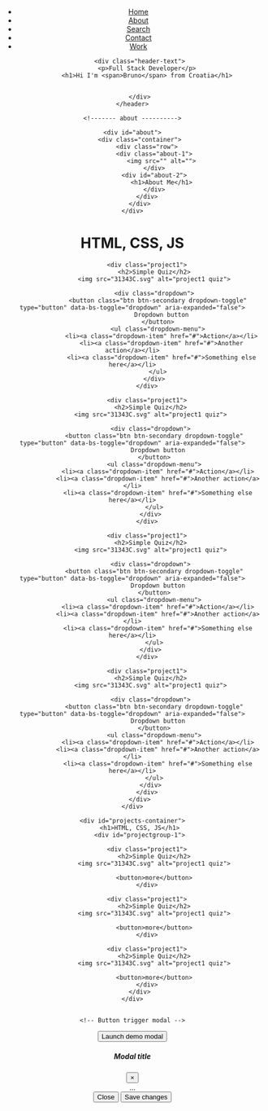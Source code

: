 <!DOCTYPE html>
<html lang="en">
<head>
    <meta charset="UTF-8">
    <meta name="viewport" content="width=device-width, initial-scale=1.0">
    <title>Portfolio</title>
  
<link href="https://cdn.jsdelivr.net/npm/bootstrap@5.0.2/dist/css/bootstrap.min.css" rel="stylesheet"
  integrity="sha384-EVSTQN3/azprG1Anm3QDgpJLIm9Nao0Yz1ztcQTwFspd3yD65VohhpuuCOmLASjC" crossorigin="anonymous">
  
  <link rel="stylesheet" href="style.css">

  
</head>
<body>
    <header>
        <ul class="nav">
            <li><a href="#">Home</a></li>
            <li><a href="#">About</a></li>
            <li><a href="#">Search</a></li>
            <li><a href="#">Contact</a></li>
            <li><a href="#">Work</a></li>
        </ul>

        <div class="header-text">
            <p>Full Stack Developer</p>
            <h1>Hi I'm <span>Bruno</span> from Croatia</h1>


        </div>
    </header>

    <!------- about ---------->

    <div id="about">
        <div class="container">
            <div class="row">
                <div class="about-1">
                    <img src="" alt="">
                </div>
                <div id="about-2">
                    <h1>About Me</h1>
                </div>
            </div>
        </div>
    </div>


  <div id="projects-container">
        <h1>HTML, CSS, JS</h1>
        <div id="projectgroup-1">
            
            <div class="project1">
                <h2>Simple Quiz</h2>
                <img src="31343C.svg" alt="project1 quiz">

                <div class="dropdown">
                  <button class="btn btn-secondary dropdown-toggle" type="button" data-bs-toggle="dropdown" aria-expanded="false">
                    Dropdown button
                  </button>
                  <ul class="dropdown-menu">
                    <li><a class="dropdown-item" href="#">Action</a></li>
                    <li><a class="dropdown-item" href="#">Another action</a></li>
                    <li><a class="dropdown-item" href="#">Something else here</a></li>
                  </ul>
                </div>
            </div>

            <div class="project1">
              <h2>Simple Quiz</h2>
              <img src="31343C.svg" alt="project1 quiz">
            
              <div class="dropdown">
                <button class="btn btn-secondary dropdown-toggle" type="button" data-bs-toggle="dropdown" aria-expanded="false">
                  Dropdown button
                </button>
                <ul class="dropdown-menu">
                  <li><a class="dropdown-item" href="#">Action</a></li>
                  <li><a class="dropdown-item" href="#">Another action</a></li>
                  <li><a class="dropdown-item" href="#">Something else here</a></li>
                </ul>
              </div>
            </div>

            <div class="project1">
              <h2>Simple Quiz</h2>
              <img src="31343C.svg" alt="project1 quiz">
            
              <div class="dropdown">
                <button class="btn btn-secondary dropdown-toggle" type="button" data-bs-toggle="dropdown" aria-expanded="false">
                  Dropdown button
                </button>
                <ul class="dropdown-menu">
                  <li><a class="dropdown-item" href="#">Action</a></li>
                  <li><a class="dropdown-item" href="#">Another action</a></li>
                  <li><a class="dropdown-item" href="#">Something else here</a></li>
                </ul>
              </div>
            </div>

            <div class="project1">
              <h2>Simple Quiz</h2>
              <img src="31343C.svg" alt="project1 quiz">
            
              <div class="dropdown">
                <button class="btn btn-secondary dropdown-toggle" type="button" data-bs-toggle="dropdown" aria-expanded="false">
                  Dropdown button
                </button>
                <ul class="dropdown-menu">
                  <li><a class="dropdown-item" href="#">Action</a></li>
                  <li><a class="dropdown-item" href="#">Another action</a></li>
                  <li><a class="dropdown-item" href="#">Something else here</a></li>
                </ul>
              </div>
            </div>
        </div>
    </div>

    <div id="projects-container">
        <h1>HTML, CSS, JS</h1>
        <div id="projectgroup-1">
            
            <div class="project1">
                <h2>Simple Quiz</h2>
                <img src="31343C.svg" alt="project1 quiz">

                <button>more</button>
            </div>

            <div class="project1">
                <h2>Simple Quiz</h2>
                <img src="31343C.svg" alt="project1 quiz">

                <button>more</button>
            </div>

            <div class="project1">
                <h2>Simple Quiz</h2>
                <img src="31343C.svg" alt="project1 quiz">

                <button>more</button>
            </div>
        </div>
    </div>


    <!-- Button trigger modal -->
<button type="button" class="btn btn-primary" data-toggle="modal" data-target="#exampleModal">
  Launch demo modal
</button>

<!-- Modal -->
<div class="modal fade" id="exampleModal" tabindex="-1" role="dialog" aria-labelledby="exampleModalLabel" aria-hidden="true">
  <div class="modal-dialog" role="document">
    <div class="modal-content">
      <div class="modal-header">
        <h5 class="modal-title" id="exampleModalLabel">Modal title</h5>
        <button type="button" class="close" data-dismiss="modal" aria-label="Close">
          <span aria-hidden="true">&times;</span>
        </button>
      </div>
      <div class="modal-body">
        ...
      </div>
      <div class="modal-footer">
        <button type="button" class="btn btn-secondary" data-dismiss="modal">Close</button>
        <button type="button" class="btn btn-primary">Save changes</button>
      </div>
    </div>
  </div>
</div>



<!-- jQuery -->
<script src="https://ajax.googleapis.com/ajax/libs/jquery/3.5.1/jquery.min.js"></script>

<!-- Popper.js -->
<script src="https://cdn.jsdelivr.net/npm/@popperjs/core@2.9.2/dist/umd/popper.min.js"
  integrity="sha384-IQsoLXl5PILFhosVNubq5LC7Qb9DXgDA9i+tQ8Zj3iwWAwPtgFTxbJ8NT4GN1R8p" crossorigin="anonymous"></script>

<!-- Bootstrap Bundle -->
<script src="https://cdn.jsdelivr.net/npm/bootstrap@5.0.2/dist/js/bootstrap.bundle.min.js"
  integrity="sha384-MrcW6ZMFYlzcLA8Nl+NtUVF0sA7MsXsP1UyJoMp4YLEuNSfAP+JcXn/tWtIaxVXM" crossorigin="anonymous"></script>
</body>
</html>
